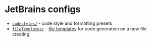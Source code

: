 # JetBrains configs

* [`codestyles/`](https://github.com/Drapegnik/env/tree/master/jetbrains/codestyles) - code style and formatting presets
* [`fileTemplates/`](https://github.com/Drapegnik/env/tree/master/jetbrains/fileTemplates) - [file templates](https://www.jetbrains.com/help/webstorm/creating-and-editing-file-templates.html) for code generation on a new file creating